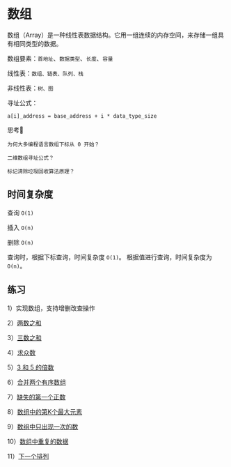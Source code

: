 # 数组

数组（Array）是一种线性表数据结构。它用一组连续的内存空间，来存储一组具有相同类型的数据。

数组要素：`首地址`、`数据类型`、`长度`、`容量`

线性表：`数组、链表、队列、栈 `

非线性表：`树、图`

寻址公式：

`a[i]_address = base_address + i * data_type_size`

思考🤔

`为何大多编程语言数组下标从 0 开始？`

`二维数组寻址公式？`

`标记清除垃圾回收算法原理？`

## 时间复杂度

查询  `O(1)`

插入  `O(n)`

删除  `O(n)`

查询时，根据下标查询，时间复杂度 `O(1)`。 根据值进行查询，时间复杂度为`O(n)`。


## 练习

1）实现数组，支持增删改查操作

2）[两数之和](https://github.com/lzle/leetcode/tree/master/note/1) 

3）[三数之和](https://github.com/lzle/leetcode/tree/master/note/15)

4）[求众数](https://github.com/lzle/leetcode/tree/master/note/169)

5）[3 和 5 的倍数](https://github.com/lzle/leetcode/tree/master/note/412)

6）[合并两个有序数组](https://github.com/lzle/leetcode/tree/master/note/88)

7）[缺失的第一个正数](https://github.com/lzle/leetcode/tree/master/note/41)

8）[数组中的第K个最大元素](https://github.com/lzle/leetcode/tree/master/note/215)

9）[数组中只出现一次的数](https://github.com/lzle/leetcode/tree/master/note/136)

10）[数组中重复的数据](https://github.com/lzle/leetcode/tree/master/note/442)

11）[下一个排列](https://github.com/lzle/leetcode/tree/master/note/31)


